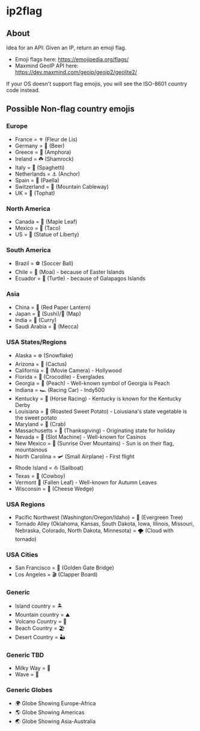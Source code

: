 # ip2flag
## About

Idea for an API: Given an IP, return an emoji flag.

* Emoji flags here: https://emojipedia.org/flags/
* Maxmind GeoIP API here: https://dev.maxmind.com/geoip/geoip2/geolite2/

If your OS doesn't support flag emojis, you will see the ISO-8601 country code instead. 

## Possible Non-flag country emojis
### Europe

* France = ⚜ (Fleur de Lis)
* Germany = 🍺 (Beer)
* Greece = 🏺 (Amphora)
* Ireland = ☘️ (Shamrock)
* Italy = 🍝 (Spaghetti)
* Netherlands = ⚓ (Anchor)
* Spain = 🥘 (Paella)
* Switzerland = 🚠 (Mountain Cableway)
* UK = 🎩 (Tophat)

### North America

* Canada = 🍁 (Maple Leaf)
* Mexico = 🌮 (Taco)
* US = 🗽 (Statue of Liberty)

### South America

* Brazil = ⚽ (Soccer Ball)
* Chile = 🗿 (Moai) - because of Easter Islands
* Ecuador = 🐢 (Turtle) - because of Galapagos Islands

### Asia

* China = 🏮 (Red Paper Lantern)
* Japan = 🍣 (Sushi)/🗾 (Map)
* India = 🍛 (Curry)
* Saudi Arabia = 🕋 (Mecca)

### USA States/Regions

* Alaska = ❄️ (Snowflake)
* Arizona = 🌵 (Cactus)
* California = 🎥 (Movie Camera) - Hollywood
* Florida = 🐊 (Crocodile) - Everglades
* Georgia = 🍑 (Peach) - Well-known symbol of Georgia is Peach 
* Indiana = 🏎️ (Racing Car) - Indy500
* Kentucky = 🏇 (Horse Racing) - Kentucky is known for the Kentucky Derby
* Louisiana = 🍠 (Roasted Sweet Potato) - Loiusiana's state vegetable is the sweet potato
* Maryland = 🦀 (Crab)
* Massachusetts = 🦃 (Thanksgiving) - Originating state for holiday
* Nevada = 🎰 (Slot Machine) - Well-known for Casinos
* New Mexico = 🌄 (Sunrise Over Mountains) - Sun is on their flag, mountainous
* North Carolina = 🛩 (Small Airplane) - First flight
* Rhode Island = ⛵ (Sailboat)
* Texas = 🤠 (Cowboy)
* Vermont 🍂 (Fallen Leaf) - Well-known for Autumn Leaves
* Wisconsin = 🧀 (Cheese Wedge)

### USA Regions
* Pacific Northwest (Washington/Oregon/Idaho) = 🌲 (Evergreen Tree)
* Tornado Alley (Oklahoma, Kansas, South Dakota, Iowa, Illinois, Missouri, Nebraska, Colorado, North Dakota, Minnesota) = 🌪️ (Cloud with tornado)

### USA Cities

* San Francisco = 🌉 (Golden Gate Bridge)
* Los Angeles = 🎬 (Clapper Board)

### Generic 

* Island country = 🏝
* Mountain country = ⛰
* Volcano Country = 🌋
* Beach Country = 🏖
* Desert Country = 🏜

### Generic TBD

* Milky Way = 🌌
* Wave = 🌊 

### Generic Globes

* 🌍 Globe Showing Europe-Africa
* 🌎 Globe Showing Americas
* 🌏 Globe Showing Asia-Australia
